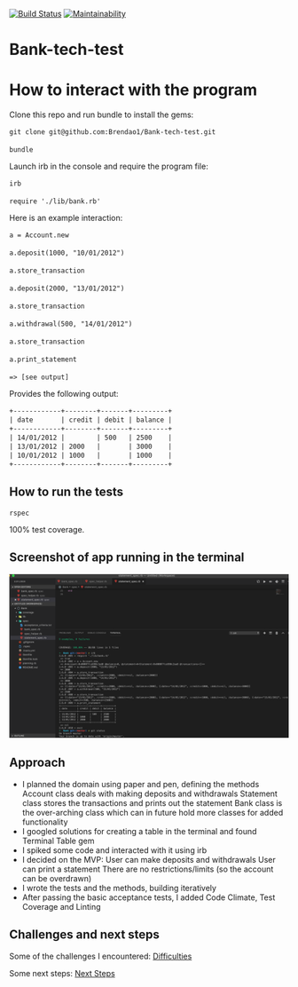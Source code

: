 [![Build Status](https://travis-ci.org/Brendao1/Bank-tech-test.svg?branch=master)](https://travis-ci.org/Brendao1/Bank-tech-test) [![Maintainability](https://api.codeclimate.com/v1/badges/df305c5958b4d53bfcbc/maintainability)](https://codeclimate.com/github/Brendao1/Bank-tech-test/maintainability)


# Bank-tech-test

# How to interact with the program

Clone this repo and run bundle to install the gems: 

```
git clone git@github.com:Brendao1/Bank-tech-test.git

bundle
```
Launch irb in the console and require the program file:
```
irb

require './lib/bank.rb'
```
Here is an example interaction:

```
a = Account.new

a.deposit(1000, "10/01/2012")

a.store_transaction

a.deposit(2000, "13/01/2012")

a.store_transaction

a.withdrawal(500, "14/01/2012")

a.store_transaction

a.print_statement

=> [see output]
```
Provides the following output:
```
+------------+--------+-------+---------+
| date       | credit | debit | balance |
+------------+--------+-------+---------+
| 14/01/2012 |        | 500   | 2500    |
| 13/01/2012 | 2000   |       | 3000    |
| 10/01/2012 | 1000   |       | 1000    |
+------------+--------+-------+---------+
```
## How to run the tests
``` 
rspec
```
100% test coverage.

## Screenshot of app running in the terminal

![](images/Bank_tech_test_app.png)

## Approach

- I planned the domain using paper and pen, defining the methods
    Account class deals with making deposits and withdrawals
    Statement class stores the transactions and prints out the statement
    Bank class is the over-arching class which can in future hold more classes for added functionality
- I googled solutions for creating a table in the terminal and found Terminal Table gem
- I spiked some code and interacted with it using irb
- I decided on the MVP: 
    User can make deposits and withdrawals
    User can print a statement
    There are no restrictions/limits (so the account can be overdrawn)
- I wrote the tests and the methods, building iteratively
- After passing the basic acceptance tests, I added Code Climate, Test Coverage and Linting

## Challenges and next steps

Some of the challenges I encountered: <a href="https://github.com/Brendao1/Bank-tech-test/wiki/Difficulties">Difficulties</a>
    
Some next steps: <a href="https://github.com/Brendao1/Bank-tech-test/wiki/Next-Steps">Next Steps</a>
